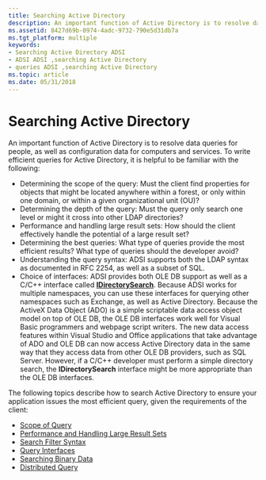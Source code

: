 ```yaml
---
title: Searching Active Directory
description: An important function of Active Directory is to resolve data queries for people, as well as configuration data for computers and services.
ms.assetid: 8427d69b-0974-4adc-9732-790e5d31db7a
ms.tgt_platform: multiple
keywords:
- Searching Active Directory ADSI
- ADSI ADSI ,searching Active Directory
- queries ADSI ,searching Active Directory
ms.topic: article
ms.date: 05/31/2018
---
```


# Searching Active Directory

An important function of Active Directory is to resolve data queries for people, as well as configuration data for computers and services. To write efficient queries for Active Directory, it is helpful to be familiar with the following:

-   Determining the scope of the query: Must the client find properties for objects that might be located anywhere within a forest, or only within one domain, or within a given organizational unit (OU)?
-   Determining the depth of the query: Must the query only search one level or might it cross into other LDAP directories?
-   Performance and handling large result sets: How should the client effectively handle the potential of a large result set?
-   Determining the best queries: What type of queries provide the most efficient results? What type of queries should the developer avoid?
-   Understanding the query syntax: ADSI supports both the LDAP syntax as documented in RFC 2254, as well as a subset of SQL.
-   Choice of interfaces: ADSI provides both OLE DB support as well as a C/C++ interface called [**IDirectorySearch**](/windows/desktop/api/Iads/nn-iads-idirectorysearch). Because ADSI works for multiple namespaces, you can use these interfaces for querying other namespaces such as Exchange, as well as Active Directory. Because the ActiveX Data Object (ADO) is a simple scriptable data access object model on top of OLE DB, the OLE DB interfaces work well for Visual Basic programmers and webpage script writers. The new data access features within Visual Studio and Office applications that take advantage of ADO and OLE DB can now access Active Directory data in the same way that they access data from other OLE DB providers, such as SQL Server. However, if a C/C++ developer must perform a simple directory search, the **IDirectorySearch** interface might be more appropriate than the OLE DB interfaces.

The following topics describe how to search Active Directory to ensure your application issues the most efficient query, given the requirements of the client:

-   [Scope of Query](scope-of-query.md)
-   [Performance and Handling Large Result Sets](performance-and-handling-large-result-sets.md)
-   [Search Filter Syntax](search-filter-syntax.md)
-   [Query Interfaces](query-interfaces.md)
-   [Searching Binary Data](searching-binary-data.md)
-   [Distributed Query](distributed-query.md)

 

 




